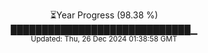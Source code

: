 <p align="center">
⏳Year Progress (98.38 %) <br>
█████████████████████████████▁ <br>
<sub>Updated: Thu, 26 Dec 2024 01:38:58 GMT</sub>
</p>

